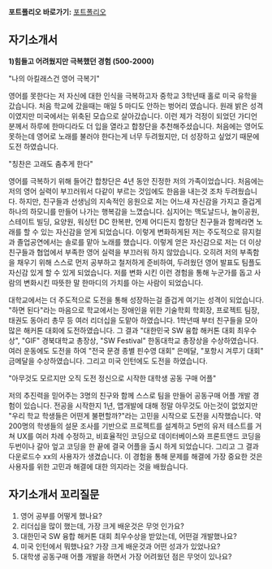 **포트폴리오 바로가기:**
[포트폴리오](https://joyfulbean.notion.site/6547b1cefdbb4e7ba21486c8e132d697)

## 자기소개서

**1)힘들고 어려웠지만 극복했던 경험 (500-2000)**

"나의 아킬래스건 영어 극복기"

영어를 못한다는 저 자신에 대한 인식을 극복하고자 중학교 3학년때 홀로 미국 유학을 갔습니다. 
처음 학교에 갔을때는 매일 5 마디도 안하는 벙어리 였습니다. 원래 밝은 성격이였지만 미국에서는 위축된 모습으로 살아갔습니다. 
이런 제가 걱정이 되었던 가디언 분께서 하루에 한마디라도 더 입을 열라고 합창단을 추천해주셨습니다. 
처음에는 영어도 못하는데 영어로 노래를 불러야 한다는게 너무 두려웠지만, 더 성장하고 싶었기 때문에 도전 하였습니다. 

"칭찬은 고래도 춤추게 한다"

영어를 극복하기 위해 들어간 합창단은 4년 동안 진정한 저의 가족이었습니다. 
처음에는 저의 영어 실력이 부끄러워서 다같이 부르는 것임에도 한음을 내는것 조차 두려웠습니다. 
하지만, 친구들과 선생님의 지속적인 응원으로 저는 어느새 자신감을 가지고 즐겁게 하나의 하모니를 만들어 나가는 행복감을 느꼈습니다. 
심지어는 맥도날드나, 놀이공원, 스테이트 빌딩, 요양원, 워싱턴 DC 한복판, 언제 어디든지 합창단 친구들과 함께라면 
노래를 할 수 있는 자신감을 얻게 되었습니다. 이렇게 변화하게된 저는 주도적으로 뮤지컬과 졸업공연에서는 솔로를 맡아 노래를 했습니다. 
이렇게 얻은 자신감으로 저는 더 이상 친구들과 협업에서 부족한 영어 실력을 부끄러워 하지 않았습니다. 
오히려 저의 부족함을 채우기 위해 스스로 먼저 공부하고 철저하게 준비하여, 두려웠던 영어 발표도 팀플도 자신감 있게 할 수 있게 되었습니다. 
저를 변화 시킨 이런 경험을 통해 누군가를 돕고 사람의 변화시킨 따뜻한 말 한마디의 가치를 아는 사람이 되었습니다. 

대학교에서는 더 주도적으로 도전을 통해 성장하는걸 즐겁게 여기는 성격이 되었습니다. 
"하면 된다"라는 마음으로 학교에서는 장애인을 위한 기술학회 학회장, 프로젝트 팀장, 태권도 동아리 총무 등 여러 리더십을 도맡아 하였습니다. 
1학년때 부터 친구들을 모아 많은 해커톤 대회에 도전하였습니다. 
그 결과 "대한민국 SW 융합 해커톤 대회 최우수상", "GIF" 경북대학교 총장상, "SW Festival" 한동대학교 총장상을 수상하였습니다. 
여러 운동에도 도전을 하여 "전국 문경 종별 핀수영 대회" 은메달, "포항시 겨루기 대회" 금메달을 수상하였습니다. 
그리고 미국 인턴에도 도전을 하였습니다. 

"아무것도 모르지만 오직 도전 정신으로 시작한 대학생 공동 구매 어플" 

저의 추진력을 믿어주는 3명의 친구와 함께 스스로 팀을 만들어 공동구매 어플 개발 경험이 있습니다. 
전공을 시작한지 1년, 앱개발에 대해 정말 아무것도 아는것이 없었지만 "우리 학교 학생들은 어떤게 불편할까?"라는 고민을 시작으로
도전을 시작했습니다. 약 200명의 학생들의 설문 조사를 기반으로 프로젝트를 설계하고 5번의 유저 테스트를 거쳐
UX를 여러 차례 수정하고, 비효율적인 코딩으로 데이터베이스와 프론트앤드 코딩을 두번이나 갈아 엎고 코딩을 한 끝에 결국
어플을 출시 하게 되었습니다. 그리고 그 결과 다운로드수 xx의 사용자가 생겼습니다. 이 경험을 통해 문제를 해결에 가장
중요한 것은 사용자를 위한 고민과 해결에 대한 의지라는 것을 배웠습니다.

## 자기소개서 꼬리질문 
1) 영어 공부를 어떻게 했나요?
2) 리더십을 많이 했는데, 가장 크게 배운것은 무엇 인가요?
3) 대한민국 SW 융합 해커톤 대회 최우수상을 받았는데, 어떤걸 개발했나요?
4) 미국 인턴에서 뭐했나요? 가장 크게 배운것과 어떤 성과가 있었나요? 
5) 대학생 공동구매 어플 개발을 하면서 가장 어려웠던 점은 무엇이 있나요?
